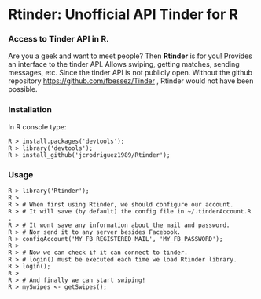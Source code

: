 # Rtinder: Unofficial API Tinder for R

### Access to Tinder API in R.
Are you a geek and want to meet people? Then **Rtinder** is for you!
Provides an interface to the tinder API. Allows swiping, getting
matches, sending messages, etc.
Since the tinder API is not publicly open. Without the github repository
https://github.com/fbessez/Tinder , Rtinder would not have been possible.

### Installation
In R console type:

    R > install.packages('devtools');
    R > library('devtools');
    R > install_github('jcrodriguez1989/Rtinder');

### Usage
    R > library('Rtinder');
    R > 
    R > # When first using Rtinder, we should configure our account.
    R > # It will save (by default) the config file in ~/.tinderAccount.R .
    R > # It wont save any information about the mail and password.
    R > # Nor send it to any server besides Facebook.
    R > configAccount('MY_FB_REGISTERED_MAIL', 'MY_FB_PASSWORD');
    R > 
    R > # Now we can check if it can connect to tinder.
    R > # login() must be executed each time we load Rtinder library.
    R > login();
    R > 
    R > # And finally we can start swiping!
    R > mySwipes <- getSwipes();
